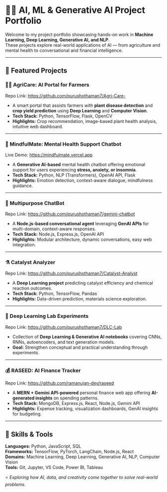 # 🤖🌾 AI, ML & Generative AI Project Portfolio

Welcome to my project portfolio showcasing hands-on work in **Machine Learning, Deep Learning, Generative AI, and NLP**.  
These projects explore real-world applications of AI — from agriculture and mental health to conversational and financial intelligence.

---

## 🚀 Featured Projects

### 🧑‍🌾 AgriCare: AI Portal for Farmers
Repo Link: https://github.com/purushothaman7/Agri-Care-
- A smart portal that assists farmers with **plant disease detection** and **crop yield prediction** using **Deep Learning** and **Computer Vision**.  
- **Tech Stack:** Python, TensorFlow, Flask, OpenCV  
- **Highlights:** Crop recommendation, image-based plant health analysis, intuitive web dashboard.

---

### 🧠 MindfulMate: Mental Health Support Chatbot
Live Demo: https://mindfulmate.vercel.app
- A **Generative AI-based** mental health chatbot offering emotional support for users experiencing **stress, anxiety, or insomnia**.  
- **Tech Stack:** Python, NLP (Transformers), OpenAI API, Flask  
- **Highlights:** Emotion detection, context-aware dialogue, mindfulness guidance.

---

### 💬 Multipurpose ChatBot
Repo Link: https://github.com/purushothaman7/gemini-chatbot
- A **Node.js-based conversational agent** leveraging **GenAI APIs** for multi-domain, context-aware responses.  
- **Tech Stack:** Node.js, Express.js, OpenAI API  
- **Highlights:** Modular architecture, dynamic conversations, easy web integration.

---

### ⚗️ Catalyst Analyzer
Repo Link: https://github.com/purushothaman7/Catalyst-Analyst
- A **Deep Learning project** predicting catalyst efficiency and chemical reaction outcomes.  
- **Tech Stack:** Python, TensorFlow, Pandas  
- **Highlights:** Data-driven prediction, materials science exploration.

---

### 🧪 Deep Learning Lab Experiments
Repo Link: https://github.com/purushothaman7/DLC-Lab
- Collection of **Deep Learning & Generative AI notebooks** covering CNNs, RNNs, autoencoders, and text generation models.  
- **Goal:** Strengthen conceptual and practical understanding through experiments.

---

### 💰 RASEED: AI Finance Tracker
Repo Link: https://github.com/ramanujan-dev/raseed
- A **MERN + Gemini API-powered** personal finance web app offering **AI-generated insights** on spending patterns.  
- **Tech Stack:** MongoDB, Express.js, React, Node.js, Gemini API  
- **Highlights:** Expense tracking, visualization dashboards, GenAI insights for budgeting.

---

## 🧩 Skills & Tools
**Languages:** Python, JavaScript, SQL  
**Frameworks:** TensorFlow, PyTorch, LangChain, Node.js, React  
**Domains:** Machine Learning, Deep Learning, Generative AI, NLP, Computer Vision  
**Tools:** Git, Jupyter, VS Code, Power BI, Tableau



⭐ *Exploring how AI, data, and creativity come together to solve real-world problems.*
